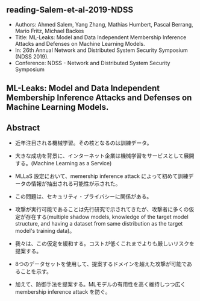 ## reading-Salem-et-al-2019-NDSS

- Authors: Ahmed Salem, Yang Zhang, Mathias Humbert, Pascal Berrang, Mario Fritz, Michael Backes
- Title: ML-Leaks: Model and Data Independent Membership Inference Attacks and Defenses on Machine Learning Models.
- In: 26th Annual Network and Distributed System Security Symposium (NDSS 2019).
- Conference: NDSS - Network and Distributed System Security Symposium

## ML-Leaks: Model and Data Independent Membership Inference Attacks and Defenses on Machine Learning Models.

## Abstract

- 近年注目される機械学習。その核となるのは訓練データ。
- 大きな成功を背景に、インターネット企業は機械学習をサービスとして展開する。(Machine Learning as a Service)
- MLLaS 設定において、memership inference attack によって初めて訓練データの情報が抽出される可能性が示された。
- この問題は、セキュリティ・プライバシーに関係がある。

- 攻撃が実行可能であることは先行研究で示されてきたが、攻撃者に多くの仮定が存在する(multiple shadow models, knowledge of the target model structure, and having a dataset from same distribution as the target model's training data)。
- 我々は、この仮定を緩和する。コストが低くこれまでよりも厳しいリスクを提案する。
- 8つのデータセットを使用して、提案するドメインを超えた攻撃が可能であることを示す。

- 加えて、防御手法を提案する。MLモデルの有用性を高く維持しつつ広く membership inference attack を防ぐ。
